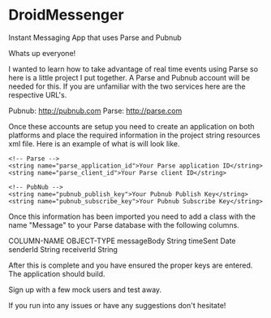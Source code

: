 # DroidMessenger
Instant Messaging App that uses Parse and Pubnub

Whats up everyone!

I wanted to learn how to take advantage of real time events using Parse so here is a little project I put together. A Parse and Pubnub account will be needed for this. If you are unfamiliar with the two services here are the respective URL's.

Pubnub: http://pubnub.com
Parse: http://parse.com


Once these accounts are setup you need to create an application on both platforms and place the required information in the project string resources xml file. Here is an example of what is will look like.

    <!-- Parse -->
    <string name="parse_application_id">Your Parse application ID</string>
    <string name="parse_client_id">Your Parse client ID</string>

    <!-- PubNub -->
    <string name="pubnub_publish_key">Your Pubnub Publish Key</string>
    <string name="pubnub_subscribe_key">Your Pubnub Subscribe Key</string>


Once this information has been imported you need to add a class with the name "Message" to your Parse database with the following columns.

COLUMN-NAME               OBJECT-TYPE
messageBody               String
timeSent                  Date
senderId                  String
receiverId                String


After this is complete and you have ensured the proper keys are entered. The application should build.

Sign up with a few mock users and test away.

If you run into any issues or have any suggestions don't hesitate!



